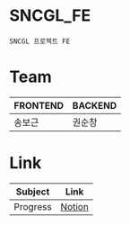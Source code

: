 # SNCGL_FE

```
SNCGL 프로젝트 FE
```

# Team
|FRONTEND|BACKEND|
|------|---|
|송보근|권순창|



# Link
|Subject|Link|
|------|---|
|Progress|[Notion](https://sncgl.notion.site/226b43d50db74205ac2c814c3328135e)|
